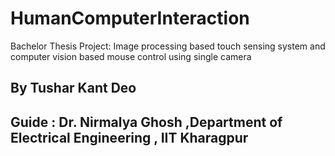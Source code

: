 # HumanComputerInteraction
Bachelor Thesis Project: Image processing based touch sensing system and computer vision based mouse control using single camera

## By Tushar Kant Deo 
## Guide : Dr. Nirmalya Ghosh ,Department of Electrical Engineering , IIT Kharagpur 
